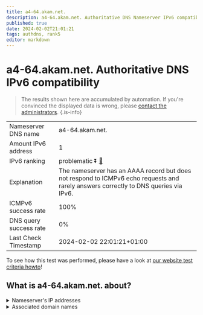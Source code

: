```yaml
---
title: a4-64.akam.net.
description: a4-64.akam.net. Authoritative DNS Nameserver IPv6 compatibility
published: true
date: 2024-02-02T21:01:21
tags: authdns, rank5
editor: markdown
---
```


# a4-64.akam.net. Authoritative DNS IPv6 compatibility

> The results shown here are accumulated by automation. If you're convinced the displayed data is wrong, please [contact the administrators](/howto/chat). 
{.is-info}




|   |   |
| - | - |
| Nameserver DNS name | a4-64.akam.net.
| Amount IPv6 address | 1
| IPv6 ranking | problematic :arrow_double_down: [🔗](/howto/ranking) |
| Explanation | The nameserver has an AAAA record but does not respond to ICMPv6 echo requests and rarely answers correctly to DNS queries via IPv6. |
| ICMPv6 success rate | 100%|
| DNS query success rate | 0% |
| Last Check Timestamp | 2024-02-02 22:01:21+01:00 |

To see how this test was performed, please have a look at [our website test criteria howto](/howto/testcriteria/authdns)!


## What is a4-64.akam.net. about?




<details>
<summary>Nameserver's IP addresses</summary>

2600:1480:9000::40

</details>



<details>
<summary>Associated domain names</summary>

www.nissan-global.com

www.sc.com

</details>
